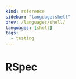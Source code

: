 ```yaml
---
kind: reference
sidebar: "language:shell"
prev: /languages/shell/
languages: [shell]
tags:
  - testing
---
```


# RSpec

<!--
TODO: Finish this reference
TODO: Add tutorial and link to it
TODO: Add any recipes and link to them
-->
